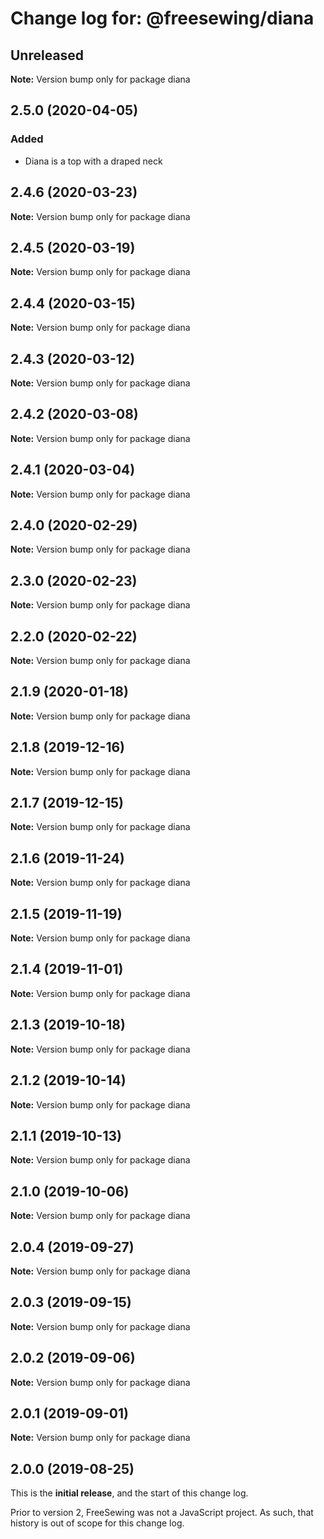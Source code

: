 # Change log for: @freesewing/diana


## Unreleased

**Note:** Version bump only for package diana


## 2.5.0 (2020-04-05)

### Added

 - Diana is a top with a draped neck
## 2.4.6 (2020-03-23)

**Note:** Version bump only for package diana


## 2.4.5 (2020-03-19)

**Note:** Version bump only for package diana


## 2.4.4 (2020-03-15)

**Note:** Version bump only for package diana


## 2.4.3 (2020-03-12)

**Note:** Version bump only for package diana


## 2.4.2 (2020-03-08)

**Note:** Version bump only for package diana


## 2.4.1 (2020-03-04)

**Note:** Version bump only for package diana


## 2.4.0 (2020-02-29)

**Note:** Version bump only for package diana


## 2.3.0 (2020-02-23)

**Note:** Version bump only for package diana


## 2.2.0 (2020-02-22)

**Note:** Version bump only for package diana


## 2.1.9 (2020-01-18)

**Note:** Version bump only for package diana


## 2.1.8 (2019-12-16)

**Note:** Version bump only for package diana


## 2.1.7 (2019-12-15)

**Note:** Version bump only for package diana


## 2.1.6 (2019-11-24)

**Note:** Version bump only for package diana


## 2.1.5 (2019-11-19)

**Note:** Version bump only for package diana


## 2.1.4 (2019-11-01)

**Note:** Version bump only for package diana


## 2.1.3 (2019-10-18)

**Note:** Version bump only for package diana


## 2.1.2 (2019-10-14)

**Note:** Version bump only for package diana


## 2.1.1 (2019-10-13)

**Note:** Version bump only for package diana


## 2.1.0 (2019-10-06)

**Note:** Version bump only for package diana


## 2.0.4 (2019-09-27)

**Note:** Version bump only for package diana


## 2.0.3 (2019-09-15)

**Note:** Version bump only for package diana


## 2.0.2 (2019-09-06)

**Note:** Version bump only for package diana


## 2.0.1 (2019-09-01)

**Note:** Version bump only for package diana




## 2.0.0 (2019-08-25)

This is the **initial release**, and the start of this change log.

Prior to version 2, FreeSewing was not a JavaScript project.
As such, that history is out of scope for this change log.
